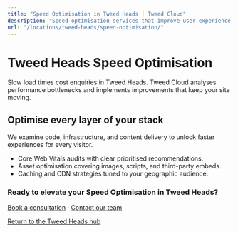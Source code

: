 ```yaml
---
title: "Speed Optimisation in Tweed Heads | Tweed Cloud"
description: "Speed optimisation services that improve user experience for Tweed Heads visitors."
url: "/locations/tweed-heads/speed-optimisation/"
---
```


# Tweed Heads Speed Optimisation

Slow load times cost enquiries in Tweed Heads. Tweed Cloud analyses performance bottlenecks and implements improvements that keep your site moving.

## Optimise every layer of your stack

We examine code, infrastructure, and content delivery to unlock faster experiences for every visitor.

- Core Web Vitals audits with clear prioritised recommendations.
- Asset optimisation covering images, scripts, and third-party embeds.
- Caching and CDN strategies tuned to your geographic audience.

### Ready to elevate your Speed Optimisation in Tweed Heads?

[Book a consultation](/consultation/) · [Contact our team](/contact/)

[Return to the Tweed Heads hub](/locations/tweed-heads/)
